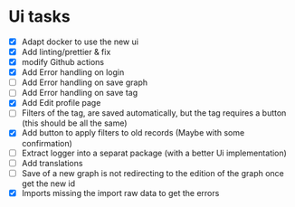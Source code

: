 # Ui tasks 
* [x] Adapt docker to use the new ui
* [x] Add linting/prettier & fix
* [x] modify Github actions
* [x] Add Error handling on login
* [ ] Add Error handling on save graph
* [ ] Add Error handling on save tag
* [x] Add Edit profile page
* [ ] Filters of the tag, are saved automatically, but the tag requires a button (this should be all the same)
* [x] Add button to apply filters to old records (Maybe with some confirmation)
* [ ] Extract logger into a separat package (with a better Ui implementation)
* [ ] Add translations
* [ ] Save of a new graph is not redirecting to the edition of the graph once get the new id
* [x] Imports missing the import raw data to get the errors